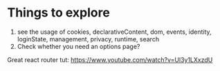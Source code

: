 # Things to explore

1. see the usage of cookies, declarativeContent, dom, events, identity, loginState, management, privacy, runtime, search
2. Check whether you need an options page?

Great react router tut: https://www.youtube.com/watch?v=Ul3y1LXxzdU
